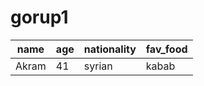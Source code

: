 # gorup1


|name |age|nationality |fav_food|
|-----|---|------------|--------|
|Akram| 41|syrian      |kabab   |



